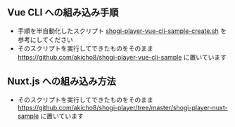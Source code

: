 ## Vue CLI への組み込み手順

  * 手順を半自動化したスクリプト [shogi-player-vue-cli-sample-create.sh](https://github.com/akicho8/shogi-player/blob/master/shogi-player-vue-cli-sample-create.sh) を参考にしてください
  * そのスクリプトを実行してできたものをそのまま https://github.com/akicho8/shogi-player-vue-cli-sample に置いています

## Nuxt.js への組み込み方法

  * そのスクリプトを実行してできたものをそのまま https://github.com/akicho8/shogi-player/tree/master/shogi-player-nuxt-sample に置いています
